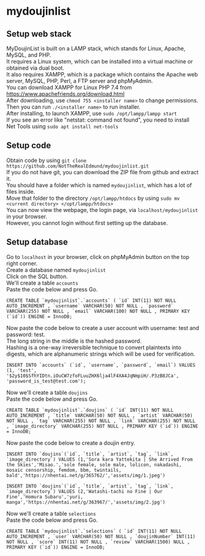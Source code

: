 # mydoujinlist

## Setup web stack
MyDoujinList is built on a LAMP stack, which stands for Linux, Apache, MySQL, and PHP.<br>
It requires a Linux system, which can be installed into a virtual machine or obtained via dual boot.<br>
It also requires XAMPP, which is a package which contains the Apache web server, MySQL, PHP, Perl, a FTP server and phpMyAdmin.<br>
You can download XAMPP for Linux PHP 7.4 from https://www.apachefriends.org/download.html<br>
After downloading, use `chmod 755 <installer name>` to change permissions.<br>
Then you can run `./<installer name>` to run installer.<br>
After installing, to launch XAMPP, use `sudo /opt/lampp/lampp start`<br>
If you see an error like "netstat: command not found", you need to install Net Tools using `sudo apt install net-tools`<br>

## Setup code
Obtain code by using `git clone https://github.com/NotTheRealEdmund/mydoujinlist.git`<br>
If you do not have git, you can download the ZIP file from github and extract it.<br>
You should have a folder which is named `mydoujinlist`, which has a lot of files inside.<br>
Move that folder to the directory `/opt/lampp/htdocs` by using `sudo mv <current directory> </opt/lampp/htdocs>`<Br>
You can now view the webpage, the login page, via `localhost/mydoujinlist` in your browser.<br>
However, you cannot login without first setting up the database.<br>

## Setup database
Go to `localhost` in your browser, click on phpMyAdmin button on the top right corner.<br>
Create a database named `mydoujinlist`<br>
Click on the SQL button.<br>
We'll create a table `accounts`<br>
Paste the code below and press Go.<br>
```
CREATE TABLE `mydoujinlist`.`accounts` ( `id` INT(11) NOT NULL AUTO_INCREMENT , `username` VARCHAR(50) NOT NULL , `password` VARCHAR(255) NOT NULL , `email` VARCHAR(100) NOT NULL , PRIMARY KEY (`id`)) ENGINE = InnoDB;
```
Now paste the code below to create a user account with username: test and password: test.<br>
The long string in the middle is the hashed password.<br>
Hashing is a one-way irreversible technique to convert plaintexts into digests, which are alphanumeric strings which will be used for verification.<br>
```
INSERT INTO `accounts` (`id`, `username`, `password`, `email`) VALUES (1, 'test', '$2y$10$SfhYIDtn.iOuCW7zfoFLuuZHX6lja4lF4XA4JqNmpiH/.P3zB8JCa', 'password_is_test@test.com');
```
Now we'll create a table `doujins`<br>
Paste the code below and press Go.<br>
```
CREATE TABLE `mydoujinlist`.`doujins` ( `id` INT(11) NOT NULL AUTO_INCREMENT , `title` VARCHAR(50) NOT NULL , `artist` VARCHAR(50) NOT NULL , `tag` VARCHAR(255) NOT NULL , `link` VARCHAR(255) NOT NULL , `image_directory` VARCHAR(255) NOT NULL , PRIMARY KEY (`id`)) ENGINE = InnoDB; 
```
Now paste the code below to create a doujin entry.<br>
```
INSERT INTO `doujins`(`id`, `title`, `artist`, `tag`, `link`, `image_directory`) VALUES (1,'Sora kara Yattekita | She Arrived From the Skies','Misao.','sole female, sole male, lolicon, nakadashi, mosaic censorship, femdom, bbm, twintails, bald','https://nhentai.net/g/365762/','assets/img/1.jpeg')
```
```
INSERT INTO `doujins`(`id`, `title`, `artist`, `tag`, `link`, `image_directory`) VALUES (2,'Watashi-tachi no Fine | Our Fine','Homura Subaru','yuri, manga','https://nhentai.net/g/363967/','assets/img/2.jpg')
```
Now we'll create a table `selections`<br>
Paste the code below and press Go.<br>
```
CREATE TABLE `mydoujinlist`.`selections` ( `id` INT(11) NOT NULL AUTO_INCREMENT , `user` VARCHAR(50) NOT NULL , `doujinNumber` INT(11) NOT NULL , `score` INT(11) NOT NULL , `review` VARCHAR(1500) NULL , PRIMARY KEY (`id`)) ENGINE = InnoDB; 
```
